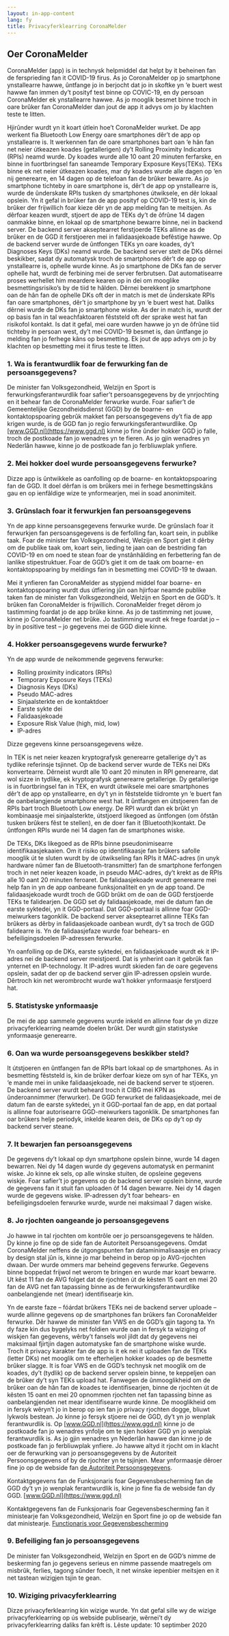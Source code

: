 ```yaml
---
layout: in-app-content
lang: fy
title: Privacyferklearring CoronaMelder
---
```

## Oer CoronaMelder

CoronaMelder (app) is in technysk helpmiddel dat helpt by it beheinen fan de fersprieding fan it COVID-19 firus. As jo CoronaMelder op jo smartphone ynstallearre hawwe, ûntfange jo in berjocht dat jo in skoftke yn ‘e buert west hawwe fan immen dy’t posityf test binne op COVIC-19, en dy persoan CoronaMelder ek ynstallearre hawwe. As jo mooglik besmet binne troch in oare brûker fan CoronaMelder dan jout de app it advys om jo by klachten teste te litten. 

Hjirûnder wurdt yn it koart útlein hoe’t CoronaMelder wurket. De app werkent fia Bluetooth Low Energy oare smartphones dêr’t de app op ynstallearre is. It werkennen fan de oare smartphones bart oan ‘e hân fan net neier útkeazen koades (getallerigen) dy’t Rolling Proximity Indicators (RPIs) neamd wurde. Dy koades wurde alle 10 oant 20 minuten ferfarske, en binne in fuortbringsel fan saneamde Temporary Exposure Keys(TEKs). TEKs binne ek net neier útkeazen koades, mar dy koades wurde alle dagen op ‘en nij generearre, en 14 dagen op de telefoan fan de brûker bewarre. As jo smartphone tichteby in oare smartphone is, dêr’t de app op ynstallearre is, wurde de ûnderskate RPIs tusken dy smartphones útwiksele, en dêr lokaal opslein. Yn it gefal in brûker fan de app posityf op COVID-19 test is, kin de brûker der frijwillich foar kieze dêr yn de app melding fan te meitsjen. As dêrfoar keazen wurdt, stjoert de app de TEKs dy’t de ôfrûne 14 dagen oanmakke binne, en lokaal op de smartphone bewarre binne, nei in backend server. De backend server akseptearret ferstjoerde TEKs allinne as de brûker en de GGD it ferstjoeren mei in falidaasjekoade befêstige hawwe. Op de backend server wurde de ûntfongen TEKs yn oare koades, dy’t Diagnoses Keys (DKs) neamd wurde. De backend server stelt de DKs dêrnei beskikber, sadat dy automatysk troch de smartphones dêr’t de app op ynstallearre is, ophelle wurde kinne. As jo smartphone de DKs fan de server ophelle hat, wurdt de ferbining mei de server ferbrutsen. Dat automatisearre proses werhellet him meardere kearen op in dei om mooglike besmettingsrisiko’s by de tiid te hâlden. Dêrnei berekkent jo smartphone oan de hân fan de ophelle DKs oft der in match is met de ûnderskate RPIs fan oare smartphones, dêr’t jo smartphone by yn ‘e buert west hat. Daliks dêrnei wurde de DKs fan jo smartphone wiske. As der in match is, wurdt der op basis fan in tal weachfaktoaren fêststeld oft der sprake west hat fan risikofol kontakt. Is dat it gefal, mei oare wurden hawwe jo yn de ôfrûne tiid tichteby in persoan west, dy’t mei COVID-19 besmet is, dan ûntfange jo melding fan jo ferhege kâns op besmetting. Ek jout de app advys om jo by klachten op besmetting mei it firus teste te litten.

### 1. Wa is ferantwurdlik foar de ferwurking fan de persoansgegevens?
De minister fan Volksgezondheid, Welzijn en Sport is ferwurkingsferantwurdlik foar safier’t persoansgegevens by de ynrjochting en it behear fan de CoronaMelder ferwurke wurde. Foar safier’t de Gemeentelijke Gezondheidsdienst (GGD) by de boarne- en kontaktopspoaring gebrûk makket fan persoansgegevens dy’t fia de app krigen wurde, is de GGD fan jo regio ferwurkingsferantwurdlike. Op [www.GGD.nl](https://www.ggd.nl) kinne jo fine ûnder hokker GGD jo falle, troch de postkoade fan jo wenadres yn te fieren. As jo gjin wenadres yn Nederlân hawwe, kinne jo de postkoade fan jo ferbliuwplak ynfiere.

### 2. Mei hokker doel wurde persoansgegevens ferwurke?
Dizze app is ûntwikkele as oanfolling op de boarne- en kontaktopspoaring fan de GGD. It doel dêrfan is om brûkers mei in ferhege besmettingskâns gau en op ienfâldige wize te ynformearjen, mei in soad anonimiteit.

### 3. Grûnslach foar it ferwurkjen fan persoansgegevens
Yn de app kinne persoansgegevens ferwurke wurde. De grûnslach foar it ferwurkjen fan persoansgegevens is de ferfolling fan, koart sein, in publike taak. Foar de minister fan Volksgezondheid, Welzijn en Sport giet it dêrby om de publike taak om, koart sein, lieding te jaan oan de bestriding fan COVID-19 en om noed te stean foar de ynstânhâlding en ferbettering fan de lanlike stipestruktuer. Foar de GGD’s giet it om de taak om boarne- en kontaktopspoaring by meldings fan in besmetting mei COVID-19 te dwaan.

Mei it ynfieren fan CoronaMelder as stypjend middel foar boarne- en kontaktopspoaring wurdt dus útfiering jûn oan hjirfoar neamde publike taken fan de minister fan Volksgezondheid, Welzijn en Sport en de GGD’s. It brûken fan CoronaMelder is frijwillich. CoronaMelder freget dêrom jo tastimming foardat jo de app brûke kinne. As jo de tastimming net jouwe, kinne jo CoronaMelder net brûke. Jo tastimming wurdt ek frege foardat jo – by in positive test – jo gegevens mei de GGD diele kinne.

### 4. Hokker persoansgegevens wurde ferwurke? 
Yn de app wurde de neikommende gegevens ferwurke: 

* Rolling proximity indicators (RPIs)
* Temporary Exposure Keys (TEKs)
* Diagnosis Keys (DKs)
* Pseudo MAC-adres
* Sinjaalsterkte en de kontaktdoer
* Earste sykte dei
* Falidaasjekoade
* Exposure Risk Value (high, mid, low)
* IP-adres

Dizze gegevens kinne persoansgegevens wêze. 

In TEK is net neier keazen kryptografysk generearre getallerige dy’t as tydlike referinsje tsjinnet. Op de backend server wurde de TEKs nei DKs konvertearre. Dêrneist wurdt alle 10 oant 20 minuten in RPI generearre, dat wol sizze in tydlike, ek kryptografysk generearre getallerige. Dy getallerige is in fuortbringsel fan in TEK, en wurdt útwiksele mei oare smartphones dêr’t de app op ynstallearre, en dy’t yn in fêststelde tiidromte yn ‘e buert fan de oanbelangjende smartphone west hat. It ûntfangen en útstjoeren fan de RPIs bart troch Bluetooth Low energy. De RPI wurdt dan ek brûkt yn kombinaasje mei sinjaalsterkte, útstjoerd likegoed as ûntfongen (om ôfstân tusken brûkers fêst te stellen), en de doer fan it (Bluetooth)kontakt. De ûntfongen RPIs wurde nei 14 dagen fan de smartphones wiske. 

De TEKs, DKs likegoed as de RPIs binne pseudonimisearre identifikaasjekaaien. Om it risiko op identifikaasje fan brûkers safolle mooglik út te sluten wurdt by de útwikseling fan RPIs it MAC-adres (in unyk hardware nûmer fan de Bluetooth-transmitter) fan de smartphone ferfongen troch in net neier keazen koade, in pseudo MAC-adres, dy’t krekt as de RPIs alle 10 oant 20 minuten feroaret. De falidaasjekoade wurdt generearre mei help fan in yn de app oanbeane funksjonaliteit en yn de app toand. De falidaasjekoade wurdt troch de GGD brûkt om de oan de GGD ferstjoerde TEKs te falidearjen. De GGD set dy falidaasjekoade, mei de datum fan de earste syktedei, yn it GGD-portaal. Dat GGD-portaal is allinne foar GGD-meiwurkers tagonklik. De backend server akseptearret allinne TEKs fan brûkers as dêrby in falidaasjekoade oanbean wurdt, dy’t sa troch de GGD falidearre is. Yn de falidaasjefaze wurde foar behears- en befeiligingsdoelen IP-adressen ferwurke. 

Yn oanfolling op de DKs, earste syktedei, en falidaasjekoade wurdt ek it IP-adres nei de backend server meistjoerd. Dat is ynherint oan it gebrûk fan ynternet en IP-technology. It IP-adres wurdt skieden fan de oare gegevens opslein, sadat der op de backend server gjin IP-adressen opslein wurde. Dêrtroch kin net werombrocht wurde wa’t hokker ynformaasje ferstjoerd hat.

### 5. Statistyske ynformaasje
De mei de app sammele gegevens wurde inkeld en allinne foar de yn dizze privacyferklearring neamde doelen brûkt. Der wurdt gjin statistyske ynformaasje generearre.

### 6. Oan wa wurde persoansgegevens beskikber steld?
It útstjoeren en ûntfangen fan de RPIs bart lokaal op de smartphones. As in besmetting fêststeld is, kin de brûker derfoar kieze om syn of har TEKs, yn ‘e mande mei in unike falidaasjekoade, nei de backend server te stjoeren. De backend server wurdt beheard troch it CIBG mei KPN as ûnderoannimmer (ferwurker). De GGD ferwurket de falidaasjekoade, mei de datum fan de earste syktedei, yn it GGD-portaal fan de app, en dat portaal is allinne foar autorisearre GGD-meiwurkers tagonklik. De smartphones fan oar brûkers helje periodyk, inkelde kearen deis, de DKs op dy’t op dy backend server steane.

### 7. It bewarjen fan persoansgegevens
De gegevens dy’t lokaal op dyn smartphone opslein binne, wurde 14 dagen bewarren. Nei dy 14 dagen wurde dy gegevens automatysk en permanint wiske. Jo kinne ek sels, op alle winske stuiten, de opsleine gegevens wiskje. Foar safier’t jo gegevens op de backend server opslein binne, wurde de gegevens fan it stuit fan uploaden ôf 14 dagen bewarre. Nei dy 14 dagen wurde de gegevens wiske. IP-adressen dy’t foar behears- en befeiligingsdoelen ferwurke wurde, wurde nei maksimaal 7 dagen wiske.

### 8. Jo rjochten oangeande jo persoansgegevens
Jo hawwe in tal rjochten om kontrôle oer jo persoansgegevens te hâlden. Dy kinne jo fine op de side fan de Autoriteit Persoansgegevens.
Omdat CoronaMelder neffens de útgongspunten fan dataminimalisaasje en privacy by design stal jûn is, kinne jo mar beheind in berop op jo AVG-rjochten dwaan. Der wurde ommers mar beheind gegevens ferwurke. Gegevens binne boppedat frijwol net werom te bringen en wurde mar koart bewarre. Ut kêst 11 fan de AVG folget dat de rjochten út de kêsten 15 oant en mei 20 fan de AVG net fan tapassing binne as de ferwurkingsferantwurdlike oanbelangjende net (mear) identifisearje kin.

Yn de earste faze – fóárdat brûkers TEKs nei de backend server uploade – wurde allinne gegevens op de smartphones fan brûkers fan CoronaMelder ferwurke. Dêr hawwe de minister fan VWS en de GGD’s gjin tagong ta. Yn dy faze kin dus bygelyks net foldien wurde oan in fersyk ta wiziging of wiskjen fan gegevens, wêrby’t fansels wol jildt dat dy gegevens nei maksimaal fjirtjin dagen automatyske fan de smartphone wiske wurde. Troch it privacy karakter fan de app is it ek nei it uploaden fan de TEKs (letter DKs) net mooglik om te efterheljen hokker koades op de besmette brûker slagge. It is foar VWS en de GGD’s technysk net mooglik om de koades, dy’t (tydlik) op de backend server opslein binne, te keppeljen oan de brûker dy’t syn TEKs upload hat. Fanwegen de ûnmooglikheid om de brûker oan de hân fan de koades te identifisearjen, binne de rjochten út de kêsten 15 oant en mei 20 opnommen rjochten net fan tapassing binne as oanbelangjenden net mear identifisearre wurde kinne. De mooglikheid om in fersyk wêryn’t jo in berop op ien fan jo privacy rjochten dogge, bliuwt lykwols bestean. Jo kinne jo fersyk stjoere nei de GGD, dy’t yn jo wenplak ferantwurdlik is. Op [www.GGD.nl](https://www.ggd.nl) kinne jo de postkoade fan jo wenadres ynfolje om te sjen hokker GGD yn jo wenplak ferantwurdlik is. As jo gjin wenadres yn Nederlân hawwe dan kinne jo de postkoade fan jo ferbliuwplak ynfiere. Jo hawwe altyd it rjocht om in klacht oer de ferwurking van jo persoansgegevens by de Autoriteit Persoonsgegevens of by de rjochter yn te tsjinjen. Mear ynformaasje dêroer fine jo op de webside fan [de Autoriteit Persoonsgegevens](https://autoriteitpersoonsgegevens.nl).

Kontaktgegevens fan de Funksjonaris foar Gegevensbescherming fan de GGD dy’t yn jo wenplak ferantwurdlik is, kine jo fine fia de webside fan dy GGD. [www.GGD.nl](https://www.ggd.nl) 

Kontaktgegevens fan de Funksjonaris foar Gegevensbescherming fan it ministearje fan Volksgezondheid, Welzijn en Sport fine jo op de webside fan dat ministearje. [Functionaris voor Gegevensbescherming](https://www.rijksoverheid.nl/ministeries/ministerie-van-volksgezondheid-welzijn-en-sport/avg/contact/functionaris-gegevensbescherming)

### 9. Befeiliging fan jo persoansgegevens
De minister fan Volksgezondheid, Welzijn en Sport en de GGD’s nimme de beskerming fan jo gegevens serieus en nimme passende maatregels om misbrûk, ferlies, tagong sûnder foech, it net winske iepenbier meitsjen en it net tastean wizigjen tsjin te gean.

### 10. Wiziging privacyferklearring
Dizze privacyferklearring kin wizige wurde. Yn dat gefal sille wy de wizige privacyferklearring op ús webside publisearje, wêrnei’t dy privacyferklearring daliks fan krêft is. 
Lêste update: 10 septimber 2020
